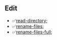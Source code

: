 ## Edit

- ✅[read-directory](https://putout.cloudcmd.io/#/gist/df334cfe8c45c273c4745f0d97f123c7/956fd7607dafc3431e7d531d33810286e5ecbdc5);
- ✅[rename-files](https://putout.cloudcmd.io/#/gist/eea361b01e553f5938faba49998225e3/1bbd9b4b61758a0c15d0331d8159eb0996e592cc);
- ✅[rename-files-full](https://putout.cloudcmd.io/#/gist/b0414b00022526750e94f0d5d0a5c1d3/867ea6341bc41efa581d44cecf638ee74da68793);
